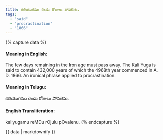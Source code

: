 ```yaml
---
title: కలియుగము రెండు రోజులు పోవలెను.
tags:
  - "said"
  - "procrastination"
  - "1866"
---
```


{% capture data %}
#### Meaning in English:
The few days remaining in the Iron age must pass away.
The Kali Yuga is said to contain 432,000 years of which the 4968th year commenced in A. D. 1866.
An ironical phrase applied to procrastination.

#### Meaning in Telugu:
కలియుగము రెండు రోజులు పోవలెను.

#### English Transliteration:
kaliyugamu reMDu rOjulu pOvalenu.
{% endcapture %}

<div class="notice">{{ data | markdownify }}</div>

